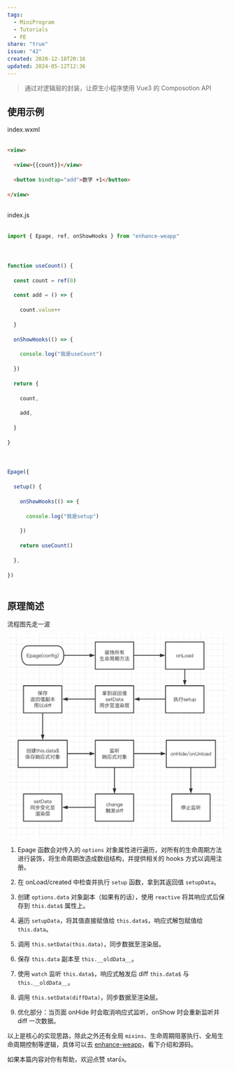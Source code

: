 ```yaml
---
tags:
  - MiniProgram
  - Tutorials
  - FE
share: "true"
issue: "42"
created: 2020-12-18T20:16
updated: 2024-05-12T12:36
---
```


  
> 通过对逻辑层的封装，让原生小程序使用 Vue3 的 Composotion API
  

  
## 使用示例
  

  
index.wxml
  

  
```html
  
<view>
  
  <view>{{count}}</view>
  
  <button bindtap="add">数字 +1</button>
  
</view>
  
```
  

  
index.js
  

  
```js
  
import { Epage, ref, onShowHooks } from "enhance-weapp"
  

  
function useCount() {
  
  const count = ref(0)
  
  const add = () => {
  
    count.value++
  
  }
  
  onShowHooks(() => {
  
    console.log("我是useCount")
  
  })
  
  return {
  
    count,
  
    add,
  
  }
  
}
  

  
Epage({
  
  setup() {
  
    onShowHooks(() => {
  
      console.log("我是setup")
  
    })
  
    return useCount()
  
  },
  
})
  
```
  

  
## 原理简述
  

  
流程图先走一波
  

  
![image](https://github.com/lei4519/picture-bed/raw/main/images/1609148257431-image.png)
  

  
1. Epage 函数会对传入的 `options` 对象属性进行遍历，对所有的生命周期方法进行装饰，将生命周期改造成数组结构，并提供相关的 hooks 方式以调用注册。
  
2. 在 onLoad/created 中检查并执行 `setup` 函数，拿到其返回值 `setupData`。
  
3. 创建 `options.data` 对象副本（如果有的话），使用 `reactive` 将其响应式后保存到 `this.data$` 属性上。
  
4. 遍历 `setupData`，将其值直接赋值给 `this.data$`，响应式解包赋值给 `this.data`。
  
5. 调用 `this.setData(this.data)`，同步数据至渲染层。
  
6. 保存 `this.data` 副本至 `this.__oldData__`。
  
7. 使用 `watch` 监听 `this.data$`，响应式触发后 diff `this.data$` 与 `this.__oldData__`。
  
8. 调用 `this.setData(diffData)`，同步数据至渲染层。
  
9. 优化部分：当页面 onHide 时会取消响应式监听，onShow 时会重新监听并 diff 一次数据。
  

  
以上是核心的实现思路，除此之外还有全局 `mixins`、生命周期阻塞执行、全局生命周期控制等逻辑，具体可以去 [enhance-weapp](https://github.com/lei4519/enhance-weapp)，看下介绍和源码。
  

  
如果本篇内容对你有帮助，欢迎点赞 star👍。
  
